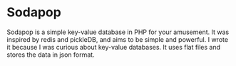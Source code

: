# Sodapop

Sodapop is a simple key-value database in PHP for your amusement. It was inspired by redis and pickleDB, and aims to be simple and powerful. I wrote it because I was curious about key-value databases. It uses flat files and stores the data in json format.